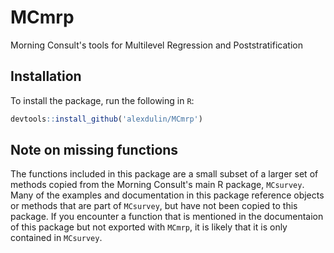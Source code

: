 # MCmrp
Morning Consult's tools for Multilevel Regression and Poststratification

## Installation
To install the package, run the following in `R`:

```r
devtools::install_github('alexdulin/MCmrp')
```

## Note on missing functions 
The functions included in this package are a small subset of a larger set of methods copied from the Morning Consult's main R package, `MCsurvey`. Many of the examples and documentation in this package reference objects or methods that are part of `MCsurvey`, but have not been copied to this package. If you encounter a function that is mentioned in the documentaion of this package but not exported with `MCmrp`, it is likely that it is only contained in `MCsurvey`.